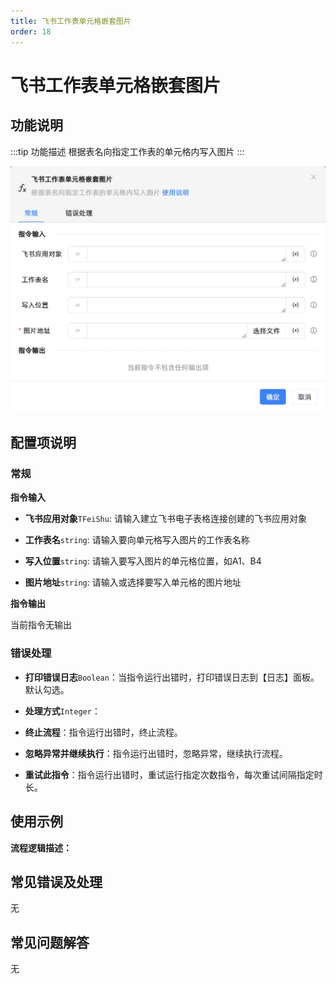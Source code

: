 ```yaml
---
title: 飞书工作表单元格嵌套图片
order: 18
---
```


# 飞书工作表单元格嵌套图片

## 功能说明

:::tip 功能描述
根据表名向指定工作表的单元格内写入图片
:::

![飞书工作表单元格嵌套图片](../../../../assets/飞书工作表单元格嵌套图片_command.png)

## 配置项说明

### 常规

**指令输入**

- **飞书应用对象**`TFeiShu`: 请输入建立飞书电子表格连接创建的飞书应用对象

- **工作表名**`string`: 请输入要向单元格写入图片的工作表名称

- **写入位置**`string`: 请输入要写入图片的单元格位置，如A1、B4

- **图片地址**`string`: 请输入或选择要写入单元格的图片地址


**指令输出**

当前指令无输出

### 错误处理

- **打印错误日志**`Boolean`：当指令运行出错时，打印错误日志到【日志】面板。默认勾选。

- **处理方式**`Integer`：

 - **终止流程**：指令运行出错时，终止流程。

 - **忽略异常并继续执行**：指令运行出错时，忽略异常，继续执行流程。

 - **重试此指令**：指令运行出错时，重试运行指定次数指令，每次重试间隔指定时长。

## 使用示例

**流程逻辑描述：** 

## 常见错误及处理

无

## 常见问题解答

无

